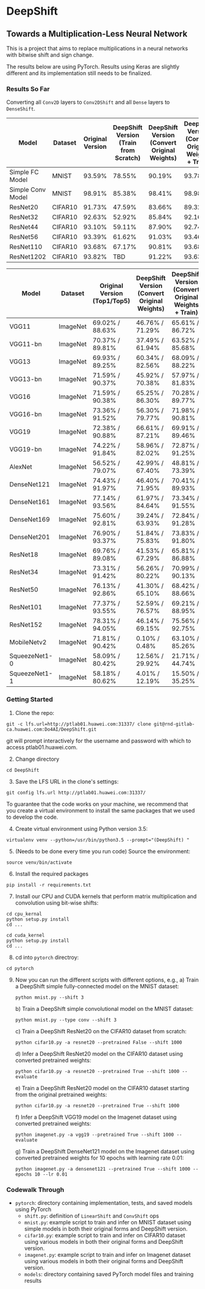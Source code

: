 # DeepShift
## Towards a Multiplication-Less Neural Network

This is a project that aims to replace multiplications in a neural networks with bitwise shift and sign change.

The results below are using PyTorch. Results using Keras are slightly different and its implementation still needs to be finalized.

### Results So Far
Converting all `Conv2D` layers to `Conv2DShift` and all `Dense` layers to `DenseShift`.


| Model | Dataset | Original Version | DeepShift Version<br>(Train from Scratch) | DeepShift Version<br>(Convert Original Weights) | DeepShift Version<br>(Convert Original Weights<br>+ Train) 
|-------| ------- | -------------------------- | ----------------------------- | ----------------------------- | ----------------------------- |
| Simple FC Model | MNIST | 93.59% | 78.55% | 90.19% | 93.78% |
| Simple Conv Model | MNIST | 98.91% | 85.38% | 98.41% | 98.98% |
| ResNet20 | CIFAR10 | 91.73% | 47.59% | 83.66% | 89.32% |
| ResNet32 | CIFAR10 | 92.63% | 52.92% | 85.84% | 92.16% |
| ResNet44 | CIFAR10 | 93.10% | 59.11% | 87.90% | 92.74% |
| ResNet56 | CIFAR10 | 93.39% | 61.62% | 91.03% | 93.46% |
| ResNet110 | CIFAR10 | 93.68% | 67.17% | 90.81% | 93.68% | 
| ResNet1202 | CIFAR10 | 93.82% | TBD | 91.22% | 93.63% |


| Model | Dataset | Original Version (Top1/Top5) | DeepShift Version<br>(Convert Original Weights) | DeepShift Version<br>(Convert Original Weights<br>+ Train) |
| ----- | ------- | ------------------------ | ---------------- | -------------------------- |
| VGG11 | ImageNet | 69.02% / 88.63% | 46.76% / 71.29% | 65.61% / 86.72% |
| VGG11-bn | ImageNet | 70.37% / 89.81% | 37.49% / 61.94% | 63.52% / 85.68% |
| VGG13 | ImageNet | 69.93% / 89.25% | 60.34% / 82.56% | 68.09% / 88.22% |
| VGG13-bn | ImageNet | 71.59% / 90.37% | 45.92% / 70.38% | 57.97% / 81.83% |
| VGG16 | ImageNet | 71.59% / 90.38% | 65.25% / 86.30% | 70.28% / 89.77% |
| VGG16-bn | ImageNet | 73.36% / 91.52% | 56.30% / 79.77% | 71.98% / 90.81% |
| VGG19 | ImageNet | 72.38% / 90.88% | 66.61% / 87.21% | 69.91%	/ 89.46% |
| VGG19-bn | ImageNet | 74.22% / 91.84% | 58.96% / 82.02% | 72.87% / 91.25% | 
| AlexNet | ImageNet | 56.52% / 79.07% | 42.99% / 67.40% | 48.81% / 73.39% |
| DenseNet121 | ImageNet | 74.43% / 91.97% | 46.40% / 71.95% | 70.41% / 89.93% |
| DenseNet161 | ImageNet | 77.14% / 93.56% | 61.97% / 84.64% | 73.34% / 91.55% |
| DenseNet169 | ImageNet | 75.60% / 92.81% | 39.24% / 63.93% | 72.84% / 91.28% |
| DenseNet201 | ImageNet | 76.90% / 93.37% | 51.84% / 75.83% | 73.83% / 91.80% |
| ResNet18 | ImageNet | 69.76% / 89.08% | 41.53% / 67.29% | 65.81% / 86.88% |
| ResNet34 | ImageNet | 73.31% / 91.42% | 56.26% / 80.22% | 70.99% / 90.13% |
| ResNet50 | ImageNet | 76.13% / 92.86% | 41.30% / 65.10% | 68.42% / 88.66% |
| ResNet101 | ImageNet | 77.37% / 93.55% | 52.59% / 76.57% | 69.21% / 88.95% |
| ResNet152 | ImageNet | 78.31% / 94.05% | 46.14% / 69.15% | 75.56% / 92.75% |
| MobileNetv2 | ImageNet | 71.81% / 90.42% | 0.10% / 0.48% | 63.10% / 85.26% |
| SqueezeNet1-0 | ImageNet | 58.09% / 80.42% | 12.56% / 29.92% | 21.71% / 44.74% |
| SqueezeNet1-1 | ImageNet | 58.18% / 80.62% | 4.01% / 12.19% | 15.50% / 35.25% |

### Getting Started
1. Clone the repo:
```
git -c lfs.url=http://ptlab01.huawei.com:31337/ clone git@rnd-gitlab-ca.huawei.com:Do4AI/DeepShift.git
```

git will prompt interactively for the username and password with which to access ptlab01.huawei.com.

2. Change directory
```
cd DeepShift
```
3. Save the LFS URL in the clone's settings:
```
git config lfs.url http://ptlab01.huawei.com:31337/
```

To guarantee that the code works on your machine, we recommend that you create a virtual environment to install the same packages that we used to develop the code.

4. Create virtual environment using Python version 3.5: 
```
virtualenv venv --python=/usr/bin/python3.5 --prompt="(DeepShift) "
```
5. (Needs to be done every time you run code) Source the environment:
```
source venv/bin/activate
```
6. Install the required packages
```
pip install -r requirements.txt
```


7. Install our CPU and CUDA kernels that perform matrix multiplication and convolution using bit-wise shifts:
```
cd cpu_kernal
python setup.py install
cd ...

cd cuda_kernel
python setup.py install
cd ...
```


8. cd into `pytorch` directroy:
```
cd pytorch
```
9. Now you can run the different scripts with different options, e.g.,
    a) Train a DeepShift simple fully-connected model on the MNIST dataset:
    ```
    python mnist.py --shift 3
    ```
    b) Train a DeepShift simple convolutional model on the MNIST dataset:
    ```
    python mnist.py --type conv --shift 3
    ```
    c) Train a DeepShift ResNet20 on the CIFAR10 dataset from scratch:
    ```
    python cifar10.py -a resnet20 --pretrained False --shift 1000 
    ```
    d) Infer a DeepShift ResNet20 model on the CIFAR10 dataset using converted pretrained weights:
    ```
    python cifar10.py -a resnet20 --pretrained True --shift 1000 --evaluate
    ```
    e) Train a DeepShift ResNet20 model on the CIFAR10 dataset starting from the original pretrained weights:
    ```
    python cifar10.py -a resnet20 --pretrained True --shift 1000
    ```
    f) Infer a DeepShift VGG19 model on the Imagenet dataset using converted pretrained weights:
    ```
    python imagenet.py -a vgg19 --pretrained True --shift 1000 --evaluate
    ```
    g) Train a DeepShift DenseNet121 model on the Imagenet dataset using converted pretrained weights for 10 epochs with learning rate 0.01:
    ```
    python imagenet.py -a densenet121 --pretrained True --shift 1000 --epochs 10 --lr 0.01
    ```

### Codewalk Through
* `pytorch`: directory containing implementation, tests, and saved models using PyTorch
    * `shift.py`: definition of `LinearShift` and `ConvShift` ops
    * `mnist.py`: example script to train and infer on MNIST dataset using simple models in both their original forms and DeepShift version.
    * `cifar10.py`: example script to train and infer on CIFAR10 dataset using various models in both their original forms and DeepShift version.
    * `imagenet.py`: example script to train and infer on Imagenet dataset using various models in both their original forms and DeepShift version.
    * `models`: directory containing saved PyTorch model files and training results
